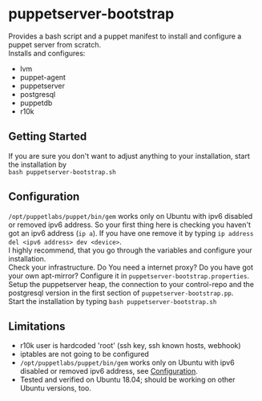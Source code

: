 # puppetserver-bootstrap
Provides a bash script and a puppet manifest to install and configure a puppet server from scratch.  
Installs and configures:
* lvm
* puppet-agent
* puppetserver
* postgresql
* puppetdb
* r10k

## Getting Started
If you are sure you don't want to adjust anything to your installation, start the installation by  
``
bash puppetserver-bootstrap.sh
``

## Configuration
`/opt/puppetlabs/puppet/bin/gem` works only on Ubuntu with ipv6 disabled or removed ipv6 address. So your first thing here is checking you haven't got an ipv6 address (`ip a`). If you have one remove it by typing `ip address del <ipv6 address> dev <device>`.  
I highly recommend, that you go through the variables and configure your installation.  
Check your infrastructure. Do You need a internet proxy? Do you have got your own apt-mirror? Configure it in `puppetserver-bootstrap.properties`. Setup the puppetserver heap, the connection to your control-repo and the postgresql version in the first section of `puppetserver-bootstrap.pp`.  
Start the installation by typing `bash puppetserver-bootstrap.sh`

## Limitations
* r10k user is hardcoded 'root' (ssh key, ssh known hosts, webhook)
* iptables are not going to be configured
* `/opt/puppetlabs/puppet/bin/gem` works only on Ubuntu with ipv6 disabled or removed ipv6 address, see [Configuration](#configuration).
* Tested and verified on Ubuntu 18.04; should be working on other Ubuntu versions, too.
